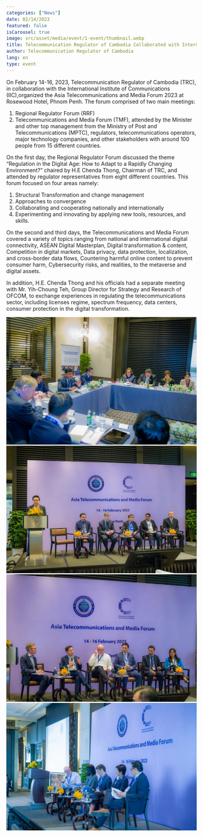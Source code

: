 ```yaml
---
categories: ["News"]
date: 02/14/2023
featured: false
isCarousel: true
image: src/asset/media/event/1-event/thumbnail.webp
title: Telecommunication Regulator of Cambodia Collaborated with International Institute of Communications to Host Asia Telecommunications & Media Forum 2023
author: Telecommunication Regulator of Cambodia
lang: en
type: event
---
```


On February 14-16, 2023, Telecommunication Regulator of Cambodia
(TRC), in collaboration with the International Institute of Communications (IIC),organized the Asia Telecommunications and Media Forum 2023 at Rosewood Hotel, Phnom Penh. The forum comprised of two main meetings:

1. Regional Regulator Forum (RRF)
2. Telecommunications and Media Forum (TMF), attended by the Minister and
   other top management from the Ministry of Post and Telecommunications
   (MPTC), regulators, telecommunications operators, major technology
   companies, and other stakeholders with around 100 people from 15 different
   countries.

On the first day, the Regional Regulator Forum discussed the theme
“Regulation in the Digital Age: How to Adapt to a Rapidly Changing
Environment?” chaired by H.E Chenda Thong, Chairman of TRC, and
attended by regulator representatives from eight different countries. This
forum focused on four areas namely:

1. Structural Transformation and change management
2. Approaches to convergence
3. Collaborating and cooperating nationally and internationally
4. Experimenting and innovating by applying new tools, resources, and skills.

On the second and third days, the Telecommunications and Media Forum
covered a variety of topics ranging from national and international digital
connectivity, ASEAN Digital Masterplan, Digital transformation & content,
Competition in digital markets, Data privacy, data protection, localization, and cross-border data flows, Countering harmful online content to prevent consumer harm, Cybersecurity risks, and realities, to the metaverse and digital assets.

In addition, H.E. Chenda Thong and his officials had a separate meeting with Mr. Yih-Choung Teh, Group Director for Strategy and Research of OFCOM, to exchange experiences in regulating the telecommunications sector, including licenses regime, spectrum frequency, data centers, consumer protection in the digital transformation.

![photo 1](src/asset/media/event/1-event/photo-1.webp)
![photo 2](src/asset/media/event/1-event/photo-2.webp)
![photo 2](src/asset/media/event/1-event/photo-3.webp)
![photo 2](src/asset/media/event/1-event/photo-4.webp)
